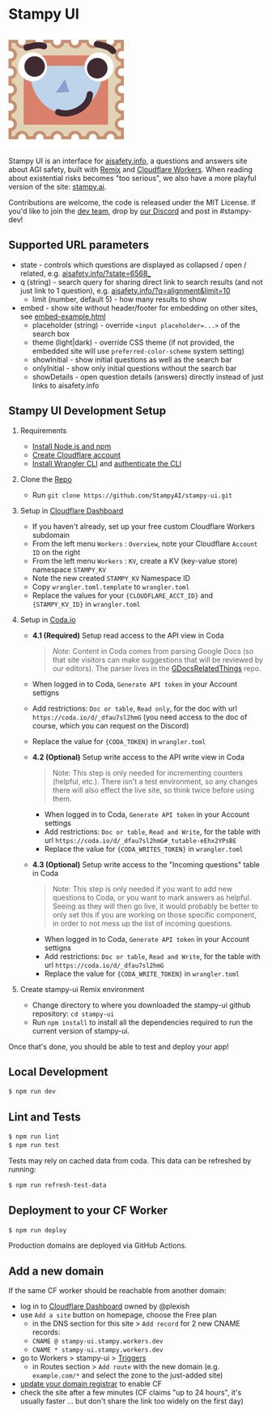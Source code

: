 # Stampy UI

![Stampy!](https://github.com/StampyAI/StampyAIAssets/blob/main/profile/stampy-profile-228.png?raw=true)

Stampy UI is an interface for [aisafety.info](https://aisafety.info), a questions and answers site about AGI safety, built with [Remix](https://remix.run/docs) and [Cloudflare Workers](https://developers.cloudflare.com/workers). When reading about existential risks becomes "too serious", we also have a more playful version of the site: [stampy.ai](https://stampy.ai).

Contributions are welcome, the code is released under the MIT License. If you'd like to join the [dev team](https://coda.io/d/AI-Safety-Info_dfau7sl2hmG/Dev-team_sulmV#_luYjG), drop by [our Discord](https://discord.com/invite/7wjJbFJnSN) and post in #stampy-dev!

## Supported URL parameters

- state - controls which questions are displayed as collapsed / open / related, e.g. [aisafety.info/?state=6568\_](https://aisafety.info/?state=6568_)
- q (string) - search query for sharing direct link to search results (and not just link to 1 question), e.g. [aisafety.info/?q=alignment&limit=10](https://aisafety.info/?q=alignment&limit=10)
  - limit (number, default 5) - how many results to show
- embed - show site without header/footer for embedding on other sites, see [embed-example.html](https://aisafety.info/embed-example.html)
  - placeholder (string) - override `<input placeholder=...>` of the search box
  - theme (light|dark) - override CSS theme (if not provided, the embedded site will use `preferred-color-scheme` system setting)
  - showInitial - show initial questions as well as the search bar
  - onlyInitial - show only initial questions without the search bar
  - showDetails - open question details (answers) directly instead of just links to aisafety.info

## Stampy UI Development Setup

1. Requirements

   - [Install Node.js and npm](https://docs.npmjs.com/downloading-and-installing-node-js-and-npm)
   - [Create Cloudflare account](https://dash.cloudflare.com/)
   - [Install Wrangler CLI](https://developers.cloudflare.com/workers/wrangler/install-and-update/#install-wrangler-locally)
     and [authenticate the CLI](https://developers.cloudflare.com/workers/wrangler/install-and-update/#install-wrangler-locally)

2. Clone the [Repo](https://github.com/StampyAI/stampy-ui)

   - Run `git clone https://github.com/StampyAI/stampy-ui.git`

3. Setup in [Cloudflare Dashboard](https://dash.cloudflare.com/)

   - If you haven't already, set up your free custom Cloudflare Workers subdomain
   - From the left menu `Workers` : `Overview`, note your Cloudflare `Account ID` on the right
   - From the left menu `Workers` : `KV`, create a KV (key-value store) namespace `STAMPY_KV`
   - Note the new created `STAMPY_KV` Namespace ID
   - Copy `wrangler.toml.template` to `wrangler.toml`
   - Replace the values for your `{CLOUDFLARE_ACCT_ID}` and `{STAMPY_KV_ID}` in `wrangler.toml`

4. Setup in [Coda.io](https://coda.io/account)

   - **4.1 (Required)** Setup read access to the API view in Coda

     > _Note_:
     > Content in Coda comes from parsing Google Docs (so that site visitors can make suggestions that
     > will be reviewed by our editors). The parser lives in the
     > [GDocsRelatedThings](https://github.com/StampyAI/GDocsRelatedThings/#readme) repo.

   - When logged in to Coda, `Generate API token` in your Account settigns
   - Add restrictions: `Doc or table`, `Read only`, for the doc with url `https://coda.io/d/_dfau7sl2hmG`
     (you need access to the doc of course, which you can request on the Discord)
   - Replace the value for `{CODA_TOKEN}` in `wrangler.toml`

   - **4.2 (Optional)** Setup write access to the API write view in Coda

     > Note: This step is only needed for incrementing counters (helpful, etc.). There isn't a test environment, so any changes there will also effect the live site, so think twice before using them.

     - When logged in to Coda, `Generate API token` in your Account settings
     - Add restrictions: `Doc or table`, `Read and Write`, for the table with url `https://coda.io/d/_dfau7sl2hmG#_tutable-eEhx2YPsBE`
     - Replace the value for `{CODA_WRITES_TOKEN}` in `wrangler.toml`

   - **4.3 (Optional)** Setup write access to the "Incoming questions" table in Coda

     > Note: This step is only needed if you want to add new questions to Coda, or you want to mark answers as helpful. Seeing as they will then go live, it would probably be better to only set this if you are working on those specific component, in order to not mess up the list of incoming questions.

     - When logged in to Coda, `Generate API token` in your Account settigns
     - Add restrictions: `Doc or table`, `Read and Write`, for the table with url `https://coda.io/d/_dfau7sl2hmG`
     - Replace the value for `{CODA_WRITE_TOKEN}` in `wrangler.toml`

5. Create stampy-ui Remix environment

   - Change directory to where you downloaded the stampy-ui github repository: `cd stampy-ui`
   - Run `npm install` to install all the dependencies required to run the current version of stampy-ui.

Once that's done, you should be able to test and deploy your app!

## Local Development

```sh
$ npm run dev
```

## Lint and Tests

```sh
$ npm run lint
$ npm run test
```

Tests may rely on cached data from coda.
This data can be refreshed by running:

```sh
$ npm run refresh-test-data
```

## Deployment to your CF Worker

```sh
$ npm run deploy
```

Production domains are deployed via GitHub Actions.

## Add a new domain

If the same CF worker should be reachable from another domain:

- log in to [Cloudflare Dashboard](https://dash.cloudflare.com/) owned by @plexish
- use `Add a site` button on homepage, choose the Free plan
  - in the DNS section for this site > `Add record` for 2 new CNAME records:
  - `CNAME @ stampy-ui.stampy.workers.dev`
  - `CNAME * stampy-ui.stampy.workers.dev`
- go to Workers > stampy-ui > [Triggers](https://dash.cloudflare.com/841738ad455064a5846675cc41124c85/workers/services/view/stampy-ui/production/triggers)
  - in Routes section > `Add route` with the new domain (e.g. `example.com/*` and select the zone to the just-added site)
- [update your domain registrar](https://developers.cloudflare.com/fundamentals/get-started/setup/add-site/#update-your-registrar) to enable CF
- check the site after a few minutes (CF claims "up to 24 hours", it's usually faster ... but don't share the link too widely on the first day)
